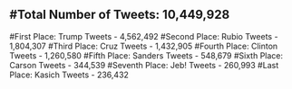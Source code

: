 #Total Number of Tweets: 10,449,928 
---
#First Place: Trump Tweets - 4,562,492
#Second Place: Rubio Tweets - 1,804,307
#Third Place: Cruz Tweets - 1,432,905
#Fourth Place: Clinton Tweets - 1,260,580
#Fifth Place: Sanders Tweets - 548,679
#Sixth Place: Carson Tweets - 344,539
#Seventh Place: Jeb! Tweets - 260,993
#Last Place: Kasich Tweets - 236,432
